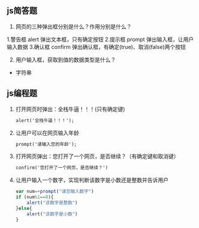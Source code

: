 ## js简答题

 1. 网页的三种弹出框分别是什么？作用分别是什么？
 
 1.警告框 alert
   弹出文本框，只有确定按钮
 2.提示框 prompt
   弹出输入框，让用户输入数据
 3.确认框 confirm
   弹出确认框，有确定(true)、取消(false)两个按钮

 2. 用户输入框，获取到值的数据类型是什么？

- 字符串


## js编程题
1. 打开网页时弹出：全栈牛逼！！！(只有确定键)

    ```html
    alert('全栈牛逼！！！');
    ```

2. 让用户可以在网页输入年龄

    ```html
    prompt('请输入您的年龄');
    ```

3. 打开网页弹出：您打开了一个网页，是否继续？（有确定键和取消键）

    ```html
    confirm('您打开了一个网页，是否继续？')
    ```

4. 让用户输入一个数字，实现判断该数字是小数还是整数并告诉用户

    ```js
    var num=+prompt("请您输入数字")
    if (num%1==0){
        alert("该数字是整数")
    }else{
        alert("该数字是小数")
    }
    ```